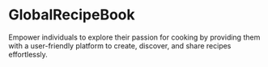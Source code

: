 # GlobalRecipeBook
Empower individuals to explore their passion for cooking by providing them with a user-friendly platform to create, discover, and share recipes effortlessly.
